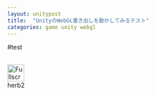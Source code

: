 ```yaml
---
layout:	unitypost
title:	"UnityのWebGL書き出しを動かしてみるテスト"
categories:	game unity webgl
---
```


#test

<div class="template-wrap clear">
  <canvas class="emscripten" id="canvas" oncontextmenu="event.preventDefault()" height="450px" width="800px"></canvas>
  <br>
  <div class="logo"></div>
  <div class="fullscreen"><img src="TemplateData/fullscreen.png" width="38" height="38" alt="Fullscreen" title="Fullscreen" onclick="SetFullscreen(1);" /></div>
  <div class="title">herb2</div>
</div>
<script type='text/javascript'>
var Module = {
TOTAL_MEMORY: 268435456,
errorhandler: null,			// arguments: err, url, line. This function must return 'true' if the error is handled, otherwise 'false'
compatibilitycheck: null,
dataUrl: "Release/WebGL.data",
codeUrl: "Release/WebGL.js",
memUrl: "Release/WebGL.mem",
};
</script>
<script src="Release/UnityLoader.js"></script>
